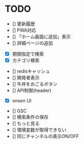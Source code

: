 # TODO
- [] 更新履歴
- [] PWA対応
- [] 「ホーム画面に追加」表示
- [] 詳細ページの追加
- [x] 期間指定で検索
- [x] カテゴリ検索
- [] redisキャッシュ
- [] 開発者表示
- [] 牛丼をおごるボタン
- [] API制御(header)
- [x] onsen UI
- [] GSC
- [] 検索条件の保存
- [] もっと見る
- [] 環境変数が取得できない
- [] 同じチャンネルの表示ON/OFF
